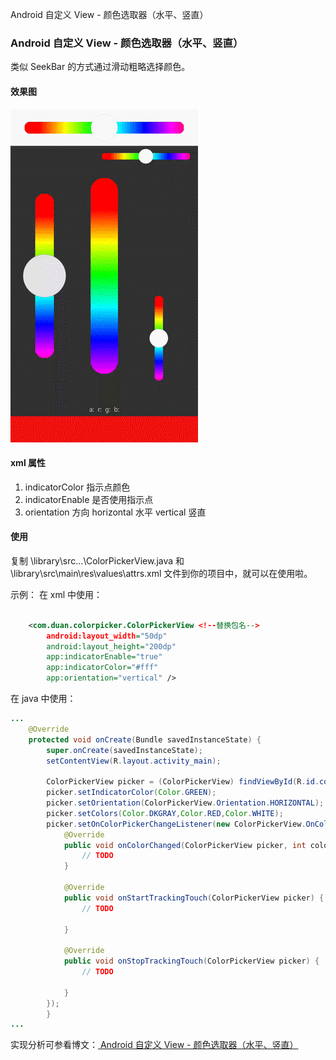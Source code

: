 ﻿Android 自定义 View - 颜色选取器（水平、竖直）

### Android 自定义 View - 颜色选取器（水平、竖直）

类似 SeekBar 的方式通过滑动粗略选择颜色。

#### 效果图

![](https://raw.githubusercontent.com/DuanJiaNing/ColorPicker/master/record.gif)

#### xml 属性

1. indicatorColor 指示点颜色
2. indicatorEnable 是否使用指示点
3. orientation 方向
horizontal 水平
vertical 竖直

#### 使用

复制 \library\src\...\ColorPickerView.java 和 \library\src\main\res\values\attrs.xml 文件到你的项目中，就可以在使用啦。

示例：
在 xml 中使用：

```xml

    <com.duan.colorpicker.ColorPickerView <!--替换包名-->
        android:layout_width="50dp"
        android:layout_height="200dp"
        app:indicatorEnable="true"
        app:indicatorColor="#fff"
        app:orientation="vertical" />

```

在 java 中使用：

```java
...
    @Override
    protected void onCreate(Bundle savedInstanceState) {
        super.onCreate(savedInstanceState);
        setContentView(R.layout.activity_main);

        ColorPickerView picker = (ColorPickerView) findViewById(R.id.colorPickerView);
        picker.setIndicatorColor(Color.GREEN);
        picker.setOrientation(ColorPickerView.Orientation.HORIZONTAL);
        picker.setColors(Color.DKGRAY,Color.RED,Color.WHITE);
        picker.setOnColorPickerChangeListener(new ColorPickerView.OnColorPickerChangeListener() {
            @Override
            public void onColorChanged(ColorPickerView picker, int color) {
                // TODO
            }

            @Override
            public void onStartTrackingTouch(ColorPickerView picker) {
                // TODO

            }

            @Override
            public void onStopTrackingTouch(ColorPickerView picker) {
                // TODO

            }
        });
        }
...
```
实现分析可参看博文：[ Android 自定义 View - 颜色选取器（水平、竖直）](http://blog.csdn.net/aimeimeiTS/article/details/77162143)
